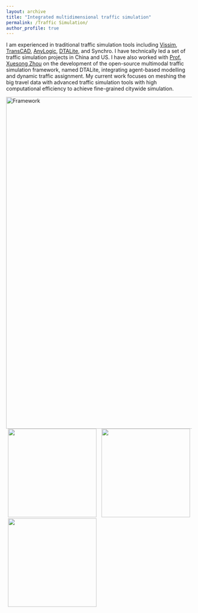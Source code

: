 ```yaml
---
layout: archive
title: "Integrated multidimensional traffic simulation"
permalink: /Traffic Simulation/
author_profile: true
---
```



I am experienced in traditional traffic simulation tools including [Vissim](https://zhuanlan.zhihu.com/p/38350957), [TransCAD](https://zhuanlan.zhihu.com/p/61273834), [AnyLogic](https://zhuanlan.zhihu.com/p/66526593), [DTALite](https://zhuanlan.zhihu.com/p/152268601), and Synchro.
I have technically led a set of traffic simulation projects in China and US.
I have also worked with [Prof. Xuesong Zhou](https://isearch.asu.edu/profile/2182101) on the development of the open-source multimodal traffic simulation framework, named DTALite, integrating agent-based modelling and dynamic traffic assignment.
My current work focuses on meshing the big travel data with advanced traffic simulation tools with high computational efficiency to achieve fine-grained citywide simulation. 

<img src="https://songhuahu-umd.github.io/images/FF6.png" width="900" title='Framework'/>

<img src="https://songhuahu-umd.github.io/images/FF61.png" width="240" hspace="5"/> 
<img src="https://songhuahu-umd.github.io/images/FF62.jpg" width="240" hspace="5"/>
<img src="https://songhuahu-umd.github.io/images/FF63.png" width="240" hspace="5"/> 
